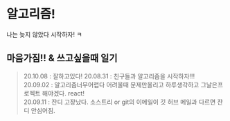 # 알고리즘!

나는 늦지 않았다 시작하자! ㅋ


## 마음가짐!! & 쓰고싶을때 일기
> 20.10.08 : 잘하고있다!
>	20.08.31 : 친구들과 알고리즘을 시작하자!!!   
> 20.09.02 : 알고리즘너무어렵다 어려울때 문제만올리고 하루생각하고 그날은프로젝트 해야겠다. react!   
> 20.09.11 : 잔디 고장났다. 소스트리 or git의 이메일이 깃 허브 메일과 다르면 잔디 안심어짐. 
